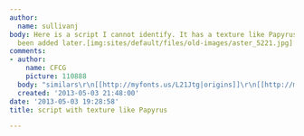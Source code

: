 ```yaml
---
author:
  name: sullivanj
body: Here is a script I cannot identify. It has a texture like Papyrus that may have
  been added later.[img:sites/default/files/old-images/aster_5221.jpg]
comments:
- author:
    name: CFCG
    picture: 110888
  body: "similars\r\n[[http://myfonts.us/L21Jtg|origins]]\r\n[[http://myfonts.us/iKOPCN|alana]]\r\n"
  created: '2013-05-03 21:48:00'
date: '2013-05-03 19:28:58'
title: script with texture like Papyrus

---
```

